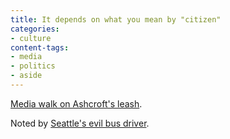 ```yaml
---
title: It depends on what you mean by "citizen"
categories:
- culture
content-tags:
- media
- politics
- aside
---
```


[Media walk on Ashcroft's leash][1].

   [1]: http://web.archive.org/web/20030704030559/http://www.miami.com/mld/miamiherald/news/opinion/6170775.htm


Noted by [Seattle's evil bus driver][2].

   [2]: http://www.evilbusdriver.net/archives/000133.html
